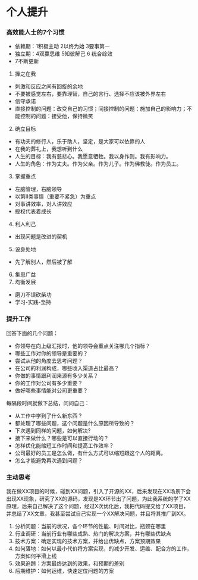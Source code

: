 # 个人提升

### 高效能人士的7个习惯
- 依赖期：1积极主动 2以终为始 3要事第一
- 独立期：4双赢思维 5知彼解己 6 统合综效
- 7不断更新

1. 操之在我
  - 刺激和反应之间有回旋的余地
  - 不要被感觉左右，要靠理智，自己的言行、选择不应该被外界左右
  - 信守承诺
  - 直接控制的问题：改变自己的习惯；间接控制的问题：施加自己的影响力；不能控制的问题：接受他，保持微笑
2. 确立目标
  - 有功夫的修行人，乐于助人，坚定，是大家可以依靠的人
  - 在我的葬礼上，我想听到什么
  - 人生的目标：我有慈悲心。我愿意牺牲。我以身作则。我有影响力。
  - 人生的角色：作为丈夫。作为父亲。作为儿子。作为佛教徒。作为员工。
3. 掌握重点
  - 左脑管理，右脑领导
  - 以第II类事情（重要不紧急）为重点
  - 对事讲效率，对人讲效应
  - 授权代表着成长
4. 利人利己
  - 出现问题是改进的契机
5. 设身处地
  - 先了解别人，然后被了解
6. 集思广益
7. 均衡发展
  - 磨刀不误砍柴功
  - 学习-实践-坚持

### 提升工作 
回答下面的几个问题：
- 你领导在向上级汇报时，他的领导会重点关注哪几个指标？
- 哪些工作对你的领导是重要的？
- 尝试从他的角度去思考问题？
- 在公司的利润构成，哪些收入渠道占比最高？
- 你做的事情跟利润来源有多少关系？
- 你的工作对公司有多少重要？
- 做好哪些事情能对公司更重要？

每隔段时间就做下总结，问问自己：
- 从工作中学到了什么新东西？
- 都处理了哪些问题，这个问题是什么原因所导致的？
- 下次遇到同样的问题，如何解决?
- 接下来做什么？哪些是可以直接行动的？
- 怎样优化能缩短工作时间和提高工作效率？
- 公司最好的员工是怎么做，有什么方式可以缩短跟这个人的距离。
- 怎么才能避免再次遇到问题？

### 主动思考
我在做XX项目的时候，碰到XX问题，引入了开源的XX，后来发现在XX场景下会出现XX现象，研究了XX的源码，发现是XX环节出了问题，为此我系统的学了XX原理，后来自己解决了这个问题，经过X次优化后，我把代码提交给了XX项目，并总结了XX文章，我甚至尝试自己实现一个XX解决问题，并且将其推广到XX。

1. 分析问题：当前的状况，各个环节的性能、时间对比，瓶颈在哪里
2. 行业调研：当前行业有哪些成熟、热门的解决方案，并有哪些优缺点
3. 技术方案：确定实现的技术方案，并给出优缺点，方案预期效果
4. 如何落地：如何以最小代价将方案实现，的减少开发、运维、配合方的工作，方案如何平滑上线
5. 效果追踪：方案最终达到的效果，和预期的差别
6. 后期维护：如何运维，快速定位问题的方案


